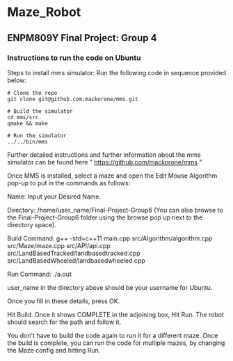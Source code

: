 # Maze_Robot
## ENPM809Y Final Project: Group 4

### Instructions to run the code on Ubuntu 
Steps to install mms simulator:
Run the following code in sequence provided below:
```
# Clone the repo
git clone git@github.com:mackorone/mms.git

# Build the simulator
cd mms/src
qmake && make

# Run the simulator
../../bin/mms
```
Further detailed instructions and further information about the mms simulator can be found here  " https://github.com/mackorone/mms "

Once MMS is installed, select a maze and open the Edit Mouse Algorithm pop-up to put in the commands as follows:

Name: Input your Desired Name.

Directory: /home/user_name/Final-Project-Group6 (You can also browse to the Final-Project-Group6 folder using the browse pop up next to the directory space).

Build Command: g++ -std=c++11 main.cpp src/Algorithm/algorithm.cpp src/Maze/maze.cpp src/API/api.cpp src/LandBasedTracked/landbasedtracked.cpp src/LandBasedWheeled/landbasedwheeled.cpp

Run Command: ./a.out

user_name in the directory above should be your username for Ubuntu.

Once you fill in these details, press OK.

Hit Build. Once it shows COMPLETE in the adjoining box, Hit Run. The robot should search for the path and follow it.

You don't have to build the code again to run it for a different maze. Once the build is complete, you can run the code for multiple mazes, by changing the Maze config and hitting Run.
